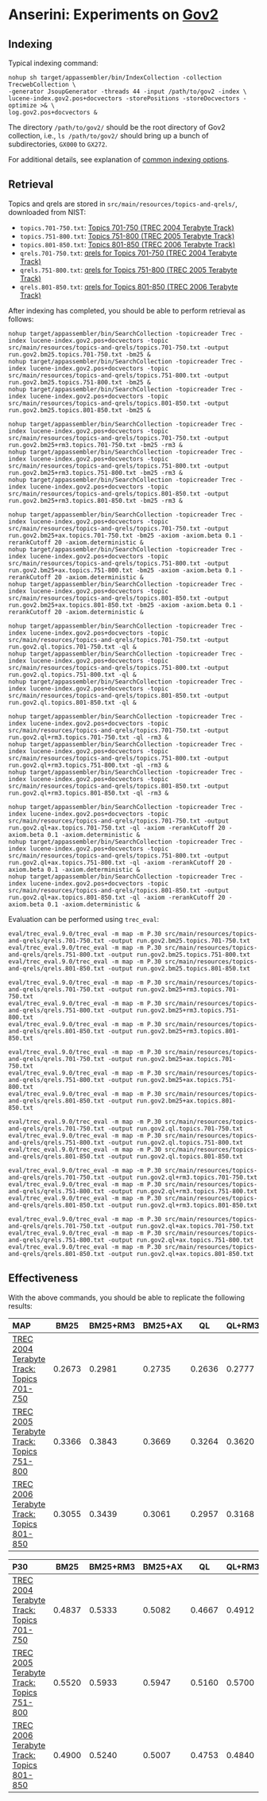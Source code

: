 # Anserini: Experiments on [Gov2](http://ir.dcs.gla.ac.uk/test_collections/gov2-summary.htm)

## Indexing

Typical indexing command:

```
nohup sh target/appassembler/bin/IndexCollection -collection TrecwebCollection \
-generator JsoupGenerator -threads 44 -input /path/to/gov2 -index \
lucene-index.gov2.pos+docvectors -storePositions -storeDocvectors -optimize >& \
log.gov2.pos+docvectors &
```

The directory `/path/to/gov2/` should be the root directory of Gov2 collection, i.e., `ls /path/to/gov2/` should bring up a bunch of subdirectories, `GX000` to `GX272`.

For additional details, see explanation of [common indexing options](common-indexing-options.md).

## Retrieval

Topics and qrels are stored in `src/main/resources/topics-and-qrels/`, downloaded from NIST:

+ `topics.701-750.txt`: [Topics 701-750 (TREC 2004 Terabyte Track)](http://trec.nist.gov/data/terabyte/04/04topics.701-750.txt)
+ `topics.751-800.txt`: [Topics 751-800 (TREC 2005 Terabyte Track)](http://trec.nist.gov/data/terabyte/05/05.topics.751-800.txt)
+ `topics.801-850.txt`: [Topics 801-850 (TREC 2006 Terabyte Track)](http://trec.nist.gov/data/terabyte/06/06.topics.801-850.txt)
+ `qrels.701-750.txt`: [qrels for Topics 701-750 (TREC 2004 Terabyte Track)](http://trec.nist.gov/data/terabyte/04/04.qrels.12-Nov-04)
+ `qrels.751-800.txt`: [qrels for Topics 751-800 (TREC 2005 Terabyte Track)](http://trec.nist.gov/data/terabyte/05/05.adhoc_qrels)
+ `qrels.801-850.txt`: [qrels for Topics 801-850 (TREC 2006 Terabyte Track)](http://trec.nist.gov/data/terabyte/06/qrels.tb06.top50)

After indexing has completed, you should be able to perform retrieval as follows:

```
nohup target/appassembler/bin/SearchCollection -topicreader Trec -index lucene-index.gov2.pos+docvectors -topic src/main/resources/topics-and-qrels/topics.701-750.txt -output run.gov2.bm25.topics.701-750.txt -bm25 &
nohup target/appassembler/bin/SearchCollection -topicreader Trec -index lucene-index.gov2.pos+docvectors -topic src/main/resources/topics-and-qrels/topics.751-800.txt -output run.gov2.bm25.topics.751-800.txt -bm25 &
nohup target/appassembler/bin/SearchCollection -topicreader Trec -index lucene-index.gov2.pos+docvectors -topic src/main/resources/topics-and-qrels/topics.801-850.txt -output run.gov2.bm25.topics.801-850.txt -bm25 &

nohup target/appassembler/bin/SearchCollection -topicreader Trec -index lucene-index.gov2.pos+docvectors -topic src/main/resources/topics-and-qrels/topics.701-750.txt -output run.gov2.bm25+rm3.topics.701-750.txt -bm25 -rm3 &
nohup target/appassembler/bin/SearchCollection -topicreader Trec -index lucene-index.gov2.pos+docvectors -topic src/main/resources/topics-and-qrels/topics.751-800.txt -output run.gov2.bm25+rm3.topics.751-800.txt -bm25 -rm3 &
nohup target/appassembler/bin/SearchCollection -topicreader Trec -index lucene-index.gov2.pos+docvectors -topic src/main/resources/topics-and-qrels/topics.801-850.txt -output run.gov2.bm25+rm3.topics.801-850.txt -bm25 -rm3 &

nohup target/appassembler/bin/SearchCollection -topicreader Trec -index lucene-index.gov2.pos+docvectors -topic src/main/resources/topics-and-qrels/topics.701-750.txt -output run.gov2.bm25+ax.topics.701-750.txt -bm25 -axiom -axiom.beta 0.1 -rerankCutoff 20 -axiom.deterministic &
nohup target/appassembler/bin/SearchCollection -topicreader Trec -index lucene-index.gov2.pos+docvectors -topic src/main/resources/topics-and-qrels/topics.751-800.txt -output run.gov2.bm25+ax.topics.751-800.txt -bm25 -axiom -axiom.beta 0.1 -rerankCutoff 20 -axiom.deterministic &
nohup target/appassembler/bin/SearchCollection -topicreader Trec -index lucene-index.gov2.pos+docvectors -topic src/main/resources/topics-and-qrels/topics.801-850.txt -output run.gov2.bm25+ax.topics.801-850.txt -bm25 -axiom -axiom.beta 0.1 -rerankCutoff 20 -axiom.deterministic &

nohup target/appassembler/bin/SearchCollection -topicreader Trec -index lucene-index.gov2.pos+docvectors -topic src/main/resources/topics-and-qrels/topics.701-750.txt -output run.gov2.ql.topics.701-750.txt -ql &
nohup target/appassembler/bin/SearchCollection -topicreader Trec -index lucene-index.gov2.pos+docvectors -topic src/main/resources/topics-and-qrels/topics.751-800.txt -output run.gov2.ql.topics.751-800.txt -ql &
nohup target/appassembler/bin/SearchCollection -topicreader Trec -index lucene-index.gov2.pos+docvectors -topic src/main/resources/topics-and-qrels/topics.801-850.txt -output run.gov2.ql.topics.801-850.txt -ql &

nohup target/appassembler/bin/SearchCollection -topicreader Trec -index lucene-index.gov2.pos+docvectors -topic src/main/resources/topics-and-qrels/topics.701-750.txt -output run.gov2.ql+rm3.topics.701-750.txt -ql -rm3 &
nohup target/appassembler/bin/SearchCollection -topicreader Trec -index lucene-index.gov2.pos+docvectors -topic src/main/resources/topics-and-qrels/topics.751-800.txt -output run.gov2.ql+rm3.topics.751-800.txt -ql -rm3 &
nohup target/appassembler/bin/SearchCollection -topicreader Trec -index lucene-index.gov2.pos+docvectors -topic src/main/resources/topics-and-qrels/topics.801-850.txt -output run.gov2.ql+rm3.topics.801-850.txt -ql -rm3 &

nohup target/appassembler/bin/SearchCollection -topicreader Trec -index lucene-index.gov2.pos+docvectors -topic src/main/resources/topics-and-qrels/topics.701-750.txt -output run.gov2.ql+ax.topics.701-750.txt -ql -axiom -rerankCutoff 20 -axiom.beta 0.1 -axiom.deterministic &
nohup target/appassembler/bin/SearchCollection -topicreader Trec -index lucene-index.gov2.pos+docvectors -topic src/main/resources/topics-and-qrels/topics.751-800.txt -output run.gov2.ql+ax.topics.751-800.txt -ql -axiom -rerankCutoff 20 -axiom.beta 0.1 -axiom.deterministic &
nohup target/appassembler/bin/SearchCollection -topicreader Trec -index lucene-index.gov2.pos+docvectors -topic src/main/resources/topics-and-qrels/topics.801-850.txt -output run.gov2.ql+ax.topics.801-850.txt -ql -axiom -rerankCutoff 20 -axiom.beta 0.1 -axiom.deterministic &

```

Evaluation can be performed using `trec_eval`:

```
eval/trec_eval.9.0/trec_eval -m map -m P.30 src/main/resources/topics-and-qrels/qrels.701-750.txt -output run.gov2.bm25.topics.701-750.txt
eval/trec_eval.9.0/trec_eval -m map -m P.30 src/main/resources/topics-and-qrels/qrels.751-800.txt -output run.gov2.bm25.topics.751-800.txt
eval/trec_eval.9.0/trec_eval -m map -m P.30 src/main/resources/topics-and-qrels/qrels.801-850.txt -output run.gov2.bm25.topics.801-850.txt

eval/trec_eval.9.0/trec_eval -m map -m P.30 src/main/resources/topics-and-qrels/qrels.701-750.txt -output run.gov2.bm25+rm3.topics.701-750.txt
eval/trec_eval.9.0/trec_eval -m map -m P.30 src/main/resources/topics-and-qrels/qrels.751-800.txt -output run.gov2.bm25+rm3.topics.751-800.txt
eval/trec_eval.9.0/trec_eval -m map -m P.30 src/main/resources/topics-and-qrels/qrels.801-850.txt -output run.gov2.bm25+rm3.topics.801-850.txt

eval/trec_eval.9.0/trec_eval -m map -m P.30 src/main/resources/topics-and-qrels/qrels.701-750.txt -output run.gov2.bm25+ax.topics.701-750.txt
eval/trec_eval.9.0/trec_eval -m map -m P.30 src/main/resources/topics-and-qrels/qrels.751-800.txt -output run.gov2.bm25+ax.topics.751-800.txt
eval/trec_eval.9.0/trec_eval -m map -m P.30 src/main/resources/topics-and-qrels/qrels.801-850.txt -output run.gov2.bm25+ax.topics.801-850.txt

eval/trec_eval.9.0/trec_eval -m map -m P.30 src/main/resources/topics-and-qrels/qrels.701-750.txt -output run.gov2.ql.topics.701-750.txt
eval/trec_eval.9.0/trec_eval -m map -m P.30 src/main/resources/topics-and-qrels/qrels.751-800.txt -output run.gov2.ql.topics.751-800.txt
eval/trec_eval.9.0/trec_eval -m map -m P.30 src/main/resources/topics-and-qrels/qrels.801-850.txt -output run.gov2.ql.topics.801-850.txt

eval/trec_eval.9.0/trec_eval -m map -m P.30 src/main/resources/topics-and-qrels/qrels.701-750.txt -output run.gov2.ql+rm3.topics.701-750.txt
eval/trec_eval.9.0/trec_eval -m map -m P.30 src/main/resources/topics-and-qrels/qrels.751-800.txt -output run.gov2.ql+rm3.topics.751-800.txt
eval/trec_eval.9.0/trec_eval -m map -m P.30 src/main/resources/topics-and-qrels/qrels.801-850.txt -output run.gov2.ql+rm3.topics.801-850.txt

eval/trec_eval.9.0/trec_eval -m map -m P.30 src/main/resources/topics-and-qrels/qrels.701-750.txt -output run.gov2.ql+ax.topics.701-750.txt
eval/trec_eval.9.0/trec_eval -m map -m P.30 src/main/resources/topics-and-qrels/qrels.751-800.txt -output run.gov2.ql+ax.topics.751-800.txt
eval/trec_eval.9.0/trec_eval -m map -m P.30 src/main/resources/topics-and-qrels/qrels.801-850.txt -output run.gov2.ql+ax.topics.801-850.txt

```

## Effectiveness

With the above commands, you should be able to replicate the following results:

MAP                                     | BM25      | BM25+RM3  | BM25+AX   | QL        | QL+RM3    | QL+AX     |
:---------------------------------------|-----------|-----------|-----------|-----------|-----------|-----------|
[TREC 2004 Terabyte Track: Topics 701-750](http://trec.nist.gov/data/terabyte04.html)| 0.2673    | 0.2981    | 0.2735    | 0.2636    | 0.2777    | 0.2638    |
[TREC 2005 Terabyte Track: Topics 751-800](http://trec.nist.gov/data/terabyte05.html)| 0.3366    | 0.3843    | 0.3669    | 0.3264    | 0.3620    | 0.3670    |
[TREC 2006 Terabyte Track: Topics 801-850](http://trec.nist.gov/data/terabyte06.html)| 0.3055    | 0.3439    | 0.3061    | 0.2957    | 0.3168    | 0.3112    |


P30                                     | BM25      | BM25+RM3  | BM25+AX   | QL        | QL+RM3    | QL+AX     |
:---------------------------------------|-----------|-----------|-----------|-----------|-----------|-----------|
[TREC 2004 Terabyte Track: Topics 701-750](http://trec.nist.gov/data/terabyte04.html)| 0.4837    | 0.5333    | 0.5082    | 0.4667    | 0.4912    | 0.4837    |
[TREC 2005 Terabyte Track: Topics 751-800](http://trec.nist.gov/data/terabyte05.html)| 0.5520    | 0.5933    | 0.5947    | 0.5160    | 0.5700    | 0.5880    |
[TREC 2006 Terabyte Track: Topics 801-850](http://trec.nist.gov/data/terabyte06.html)| 0.4900    | 0.5240    | 0.5007    | 0.4753    | 0.4840    | 0.5007    |


